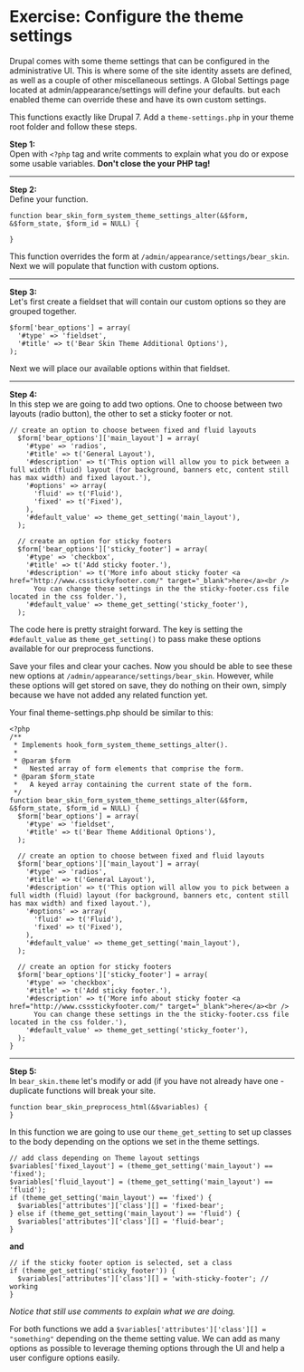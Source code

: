 # Exercise: Configure the theme settings

Drupal comes with some theme settings that can be configured in the administrative UI. This is where some of the site identity assets are defined, as well as a couple of other miscellaneous settings. A Global Settings page located at admin/appearance/settings will define your defaults. but each enabled theme can override these and have its own custom settings.

This functions exactly like Drupal 7. Add a ```theme-settings.php``` in your theme root folder and follow these steps.

**Step 1:**<br>
Open with ```<?php``` tag and write comments to explain what you do or expose some usable variables.
**Don't close the your PHP tag!**

---

**Step 2:**<br>
Define your function.

```
function bear_skin_form_system_theme_settings_alter(&$form, &$form_state, $form_id = NULL) {

}
```

This function overrides the form at ```/admin/appearance/settings/bear_skin```. Next we will populate that function with custom options.

---

**Step 3:**<br>
Let's first create a fieldset that will contain our custom options so they are grouped together. 

```
$form['bear_options'] = array(
  '#type' => 'fieldset',
  '#title' => t('Bear Skin Theme Additional Options'),
);
```

Next we will place our available options within that fieldset.

---

**Step 4:**<br>
In this step we are going to add two options. One to choose between two layouts (radio button), the other to set a sticky footer or not.

```
// create an option to choose between fixed and fluid layouts
  $form['bear_options']['main_layout'] = array(
    '#type' => 'radios',
    '#title' => t('General Layout'),
    '#description' => t('This option will allow you to pick between a full width (fluid) layout (for background, banners etc, content still has max width) and fixed layout.'),
    '#options' => array(
      'fluid' => t('Fluid'),
      'fixed' => t('Fixed'),
    ),
    '#default_value' => theme_get_setting('main_layout'),
  );

  // create an option for sticky footers
  $form['bear_options']['sticky_footer'] = array(
    '#type' => 'checkbox',
    '#title' => t('Add sticky footer.'),
    '#description' => t('More info about sticky footer <a href="http://www.cssstickyfooter.com/" target="_blank">here</a><br />
      You can change these settings in the the sticky-footer.css file located in the css folder.'),
    '#default_value' => theme_get_setting('sticky_footer'),
  );
```

The code here is pretty straight forward. The key is setting the ```#default_value``` as ```theme_get_setting()``` to pass make these options available for our preprocess functions.

Save your files and clear your caches. Now you should be able to see these new options at ```/admin/appearance/settings/bear_skin```. However, while these options will get stored on save, they do nothing on their own, simply because we have not added any related function yet.

Your final theme-settings.php should be similar to this:

```
<?php
/**
 * Implements hook_form_system_theme_settings_alter().
 *
 * @param $form
 *   Nested array of form elements that comprise the form.
 * @param $form_state
 *   A keyed array containing the current state of the form.
 */
function bear_skin_form_system_theme_settings_alter(&$form, &$form_state, $form_id = NULL) {
  $form['bear_options'] = array(
    '#type' => 'fieldset',
    '#title' => t('Bear Theme Additional Options'),
  );

  // create an option to choose between fixed and fluid layouts
  $form['bear_options']['main_layout'] = array(
    '#type' => 'radios',
    '#title' => t('General Layout'),
    '#description' => t('This option will allow you to pick between a full width (fluid) layout (for background, banners etc, content still has max width) and fixed layout.'),
    '#options' => array(
      'fluid' => t('Fluid'),
      'fixed' => t('Fixed'),
    ),
    '#default_value' => theme_get_setting('main_layout'),
  );

  // create an option for sticky footers
  $form['bear_options']['sticky_footer'] = array(
    '#type' => 'checkbox',
    '#title' => t('Add sticky footer.'),
    '#description' => t('More info about sticky footer <a href="http://www.cssstickyfooter.com/" target="_blank">here</a><br />
      You can change these settings in the the sticky-footer.css file located in the css folder.'),
    '#default_value' => theme_get_setting('sticky_footer'),
  );
}
```

---

**Step 5:**<br>
In ```bear_skin.theme``` let's modify or add (if you have not already have one - duplicate functions will break your site.<br>
```
function bear_skin_preprocess_html(&$variables) {
}
```

In this function we are going to use our ```theme_get_setting``` to set up classes to the body depending on the options we set in the theme settings.

```
// add class depending on Theme layout settings
$variables['fixed_layout'] = (theme_get_setting('main_layout') == 'fixed');
$variables['fluid_layout'] = (theme_get_setting('main_layout') == 'fluid');
if (theme_get_setting('main_layout') == 'fixed') {
  $variables['attributes']['class'][] = 'fixed-bear';
} else if (theme_get_setting('main_layout') == 'fluid') {
  $variables['attributes']['class'][] = 'fluid-bear';
}

```
**and**

```
// if the sticky footer option is selected, set a class
if (theme_get_setting('sticky_footer')) {
  $variables['attributes']['class'][] = 'with-sticky-footer'; // working
}
```

*Notice that still use comments to explain what we are doing.*

For both functions we add a ```$variables['attributes']['class'][] = "something"``` depending on the theme setting value. We can add as many options as possible to leverage theming options through the UI and help a user configure options easily.